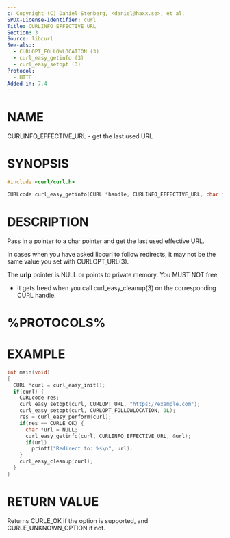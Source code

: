 ```yaml
---
c: Copyright (C) Daniel Stenberg, <daniel@haxx.se>, et al.
SPDX-License-Identifier: curl
Title: CURLINFO_EFFECTIVE_URL
Section: 3
Source: libcurl
See-also:
  - CURLOPT_FOLLOWLOCATION (3)
  - curl_easy_getinfo (3)
  - curl_easy_setopt (3)
Protocol:
  - HTTP
Added-in: 7.4
---
```


# NAME

CURLINFO_EFFECTIVE_URL - get the last used URL

# SYNOPSIS

~~~c
#include <curl/curl.h>

CURLcode curl_easy_getinfo(CURL *handle, CURLINFO_EFFECTIVE_URL, char **urlp);
~~~

# DESCRIPTION

Pass in a pointer to a char pointer and get the last used effective URL.

In cases when you have asked libcurl to follow redirects, it may not be the same
value you set with CURLOPT_URL(3).

The **urlp** pointer is NULL or points to private memory. You MUST NOT free
- it gets freed when you call curl_easy_cleanup(3) on the corresponding
CURL handle.

# %PROTOCOLS%

# EXAMPLE

~~~c
int main(void)
{
  CURL *curl = curl_easy_init();
  if(curl) {
    CURLcode res;
    curl_easy_setopt(curl, CURLOPT_URL, "https://example.com");
    curl_easy_setopt(curl, CURLOPT_FOLLOWLOCATION, 1L);
    res = curl_easy_perform(curl);
    if(res == CURLE_OK) {
      char *url = NULL;
      curl_easy_getinfo(curl, CURLINFO_EFFECTIVE_URL, &url);
      if(url)
        printf("Redirect to: %s\n", url);
    }
    curl_easy_cleanup(curl);
  }
}
~~~

# RETURN VALUE

Returns CURLE_OK if the option is supported, and CURLE_UNKNOWN_OPTION if not.
